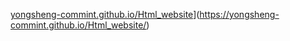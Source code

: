 [yongsheng-commint.github.io/Html_website](https://yongsheng-commint.github.io/Html_website/index.html)](https://yongsheng-commint.github.io/Html_website/)

